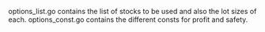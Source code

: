 options_list.go contains the list of stocks to be used and also the lot sizes of each.
options_const.go contains the different consts for profit and safety.